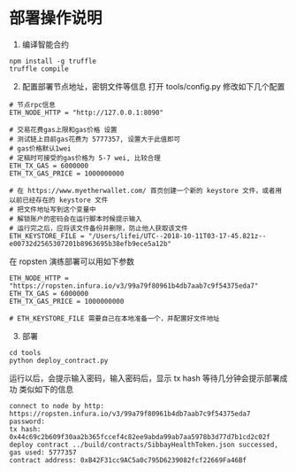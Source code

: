 # 部署操作说明

1. 编译智能合约
```
npm install -g truffle
truffle compile
```


2. 配置部署节点地址，密钥文件等信息
打开 tools/config.py 修改如下几个配置
```
# 节点rpc信息
ETH_NODE_HTTP = "http://127.0.0.1:8090"

# 交易花费gas上限和gas价格 设置
# 测试链上目前gas花费为 5777357, 设置大于此值即可
# gas价格默认1wei
# 定稿时可接受的gas价格为 5-7 wei, 比较合理
ETH_TX_GAS = 6000000
ETH_TX_GAS_PRICE = 1000000000

# 在 https://www.myetherwallet.com/ 首页创建一个新的 keystore 文件，或者用以前已经存在的 keystore 文件
# 把文件地址写到这个变量中
# 解锁账户的密码会在运行脚本时候提示输入
# 运行完之后，应将该文件备份并删除，防止他人获取该文件
ETH_KEYSTORE_FILE = "/Users/lifei/UTC--2018-10-11T03-17-45.821z--e00732d2565307201b8963695b38efb9ece5a12b"

```

在 ropsten 演练部署可以用如下参数
```
ETH_NODE_HTTP = "https://ropsten.infura.io/v3/99a79f80961b4db7aab7c9f54375eda7"
ETH_TX_GAS = 6000000
ETH_TX_GAS_PRICE = 1000000000

# ETH_KEYSTORE_FILE 需要自己在本地准备一个，并配置好文件地址
```

3. 部署
```
cd tools
python deploy_contract.py
```

运行以后，会提示输入密码，输入密码后，显示 tx hash 等待几分钟会提示部署成功
类似如下的信息
```
connect to node by http: https://ropsten.infura.io/v3/99a79f80961b4db7aab7c9f54375eda7
password:
tx hash: 0x44c69c2b609f30aa2b365fccef4c82ee9abda99ab7aa5978b3d77d7b1cd2c02f
deploy contract ../build/contracts/SibbayHealthToken.json successed, gas used: 5777357
contract address: 0xB42F31cc9AC5a0c795D6239082fcf22669Fa46Bf
```
